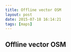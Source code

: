 ```yaml
---
title: Offline vector OSM
layout: post
date: 2015-07-18 16:14:21
tags: [maps]
---
```

## Offline vector OSM

